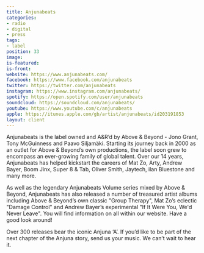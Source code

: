 ```yaml
---
title: Anjunabeats
categories:
- radio
- digital
- press
tags:
- label
position: 33
image: 
is-featured: 
is-front: 
website: https://www.anjunabeats.com/
facebook: https://www.facebook.com/anjunabeats
twitter: https://twitter.com/anjunabeats
instagram: https://www.instagram.com/anjunabeats/
spotify: https://open.spotify.com/user/anjunabeats
soundcloud: https://soundcloud.com/anjunabeats/
youtube: https://www.youtube.com/c/anjunabeats
apple: https://itunes.apple.com/gb/artist/anjunabeats/id203191853
layout: client
---
```


Anjunabeats is the label owned and A&R’d by Above & Beyond - Jono Grant, Tony McGuinness and Paavo Siljamäki.
Starting its journey back in 2000 as an outlet for Above & Beyond’s own productions, the label soon grew to encompass an ever-growing family of global talent. Over our 14 years, Anjunabeats has helped kickstart the careers of Mat Zo, Arty, Andrew Bayer, Boom Jinx, Super 8 & Tab, Oliver Smith, Jaytech, ilan Bluestone and many more.

As well as the legendary Anjunabeats Volume series mixed by Above & Beyond, Anjunabeats has also released a number of treasured artist albums including Above & Beyond’s own classic "Group Therapy", Mat Zo’s eclectic "Damage Control" and Andrew Bayer’s experimental "If It Were You, We'd Never Leave". You will find information on all within our website. Have a good look around!

Over 300 releases bear the iconic Anjuna ‘A’. If you’d like to be part of the next chapter of the Anjuna story, send us your music. We can’t wait to hear it.
